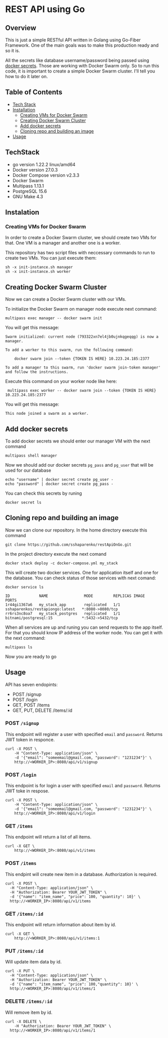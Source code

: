 # REST API using Go

## Overview

This is just a simple RESTful API written in Golang using Go-Fiber Framework. One of the main goals was to make this production ready and so it is.

All the secrets like database username/password being passed using [docker secrets](https://docs.docker.com/engine/swarm/secrets/). Those are working with Docker Swarm only. So to run this code, it is important to create a simple Docker Swarm cluster. I'll tell you how to do it later on.

## Table of Contents

- [Tech Stack](#techstack)
- [Installation](#instalation)
  - [Creating VMs for Docker Swarm](#creating-vms-for-docker-swarm)
  - [Creating Docker Swarm Cluster](#creating-docker-swarm-cluster)
  - [Add docker secrets](#add-docker-secrets)
  - [Cloning repo and building an image](#cloning-repo-and-building-an-image)
- [Usage](#usage)

## TechStack

- go version 1.22.2 linux/amd64
- Docker version 27.0.3
- Docker Compose version v2.3.3
- Docker Swarm
- Multipass 1.13.1
- PostgreSQL 15.6
- GNU Make 4.3

## Instalation

### Creating VMs for Docker Swarm

In order to create a Docker Swarm cluster, we should create two VMs for that. One VM is a manager and another one is a worker.

This repository has two script files with neccessary commands to run to create two VMs. You can just execute them:

```shell
sh -x init-instance.sh manager
sh -x init-instance.sh worker
```

## Creating Docker Swarm Cluster

Now we can create a Docker Swarm cluster with our VMs.

To initialize the Docker Swarm on manager node execute next command:

```shell
multipass exec manager -- docker swarm init
```

You will get this message:

```shell
Swarm initialized: current node (793322xn7el4jb0ujnkqgeqqg) is now a manager.

To add a worker to this swarm, run the following command:

    docker swarm join --token {TOKEN IS HERE} 10.223.24.185:2377

To add a manager to this swarm, run 'docker swarm join-token manager' and follow the instructions.
```

Execute this command on your worker node like here:

```shell
 multipass exec worker -- docker swarm join --token {TOKEN IS HERE} 10.223.24.185:2377
```

You will get this message:

```shell
This node joined a swarm as a worker.
```

## Add docker secrets

To add docker secrets we should enter our manager VM with the next command

```shell
multipass shell manager
```

Now we should add our docker secrets `pg_pass` and `pg_user` that will be used for our database

```shell
echo "username" | docker secret create pg_user -
echo "password" | docker secret create pg_pass -
```

You can check this secrets by runing

```shell
docker secret ls
```

## Cloning repo and building an image

Now we can clone our repository. In the home directory execute this command

```shell
git clone https://github.com/sshaparenko/restApiOnGo.git
```

In the project directory execute the next comand

```shell
docker stack deploy -c docker-compose.yml my_stack
```

This will create two docker services. One for application itself and one for the database. You can check status of those services with next comand:

```shell
docker service ls
```

```shell
ID             NAME                MODE         REPLICAS IMAGE                             PORTS
1r44gi1367a6   my_stack_app        replicated   1/1        sshaparenkos/restapiongo:latest   *:8080->8080/tcp
rr6rs3nc8oa7   my_stack_postgres   replicated   1/1        bitnami/postgresql:15             *:5432->5432/tcp
```

When all services are up and runing you can send requests to the app itself. For that you should know IP address of the worker node. You can get it with the next command:

```shell
multipass ls
```

Now you are ready to go

## Usage

API has seven endopints:

- POST /signup
- POST /login
- GET, POST /items
- GET, PUT, DELETE /items/:id

### POST `/signup`

This endpoint will register a user with specified `email` and `password`. Returns JWT token in responce.

```shell
curl -X POST \
	-H "Content-Type: application/json" \
	-d '{"email": "someemail@gmail.com, "password": "1231234"}' \
	http://<WORKER_IP>:8080/api/v1/signup
```

### POST `/login`

This endpoint is for login a user with specified `email` and `password`. Returns JWT toke in respose.

```shell
curl -X POST \
	-H "Content-Type: application/json" \
	-d '{"email": "someemail@gmail.com, "password": "1231234"}' \
	http://<WORKER_IP>:8080/api/v1/login
```

### GET `/items`

This endpoint will return a list of all items.

```shell
curl -X GET \
	http://<WORKER_IP>:8080/api/v1/items
```

### POST `/items`

This endpint will create new item in a database. Authorization is required.

```shell
curl -X POST \
  -H "Content-Type: application/json" \
  -H "Authorization: Bearer YOUR_JWT_TOKEN" \
  -d '{"name": "item_name", "price": 100, "quantity": 10}' \
  http://<WORKER_IP>:8080/api/v1/items
```

### GET `/items/:id`

This endpoint will return information about item by id.

```shell
curl -X GET \
	http://<WORKER_IP>:8080/api/v1/items:1
```

### PUT `/items/:id`

Will update item data by id.

```shell
curl -X PUT \
  -H "Content-Type: application/json" \
  -H "Authorization: Bearer YOUR_JWT_TOKEN" \
  -d '{"name": "item_name", "price": 100,"quantity": 10}' \
  http://<WORKER_IP>:8080/api/v1/items/1
```

### DELETE `/items/:id`

Will remove item by id.

```shell
curl -X DELETE \
	-H "Authorization: Bearer YOUR_JWT_TOKEN" \
  http://<WORKER_IP>:8080/api/v1/items/1
```
